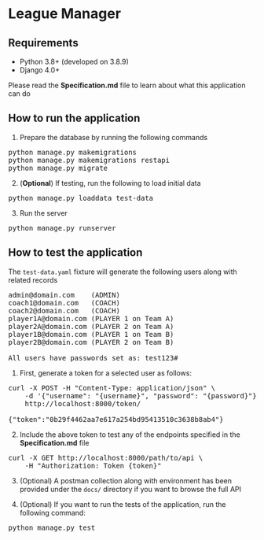 # League Manager

## Requirements

* Python 3.8+ (developed on 3.8.9)
* Django 4.0+

Please read the **Specification.md** file to learn about what this application can do

## How to run the application

1. Prepare the database by running the following commands

<pre>
python manage.py makemigrations
python manage.py makemigrations restapi
python manage.py migrate
</pre>

2. (**Optional**) If testing, run the following to load initial data

<pre>
python manage.py loaddata test-data
</pre>

3. Run the server

<pre>
python manage.py runserver
</pre>

## How to test the application
The `test-data.yaml` fixture will generate the following users along with related records

<pre>
admin@domain.com    (ADMIN)
coach1@domain.com   (COACH)
coach2@domain.com   (COACH)
player1A@domain.com (PLAYER 1 on Team A)
player2A@domain.com (PLAYER 2 on Team A)
player1B@domain.com (PLAYER 1 on Team B)
player2B@domain.com (PLAYER 2 on Team B)

All users have passwords set as: test123#
</pre>

1. First, generate a token for a selected user as follows:

<pre>
curl -X POST -H "Content-Type: application/json" \
    -d '{"username": "{username}", "password": "{password}"}' \
    http://localhost:8000/token/

{"token":"0b29f4462aa7e617a254bd95413510c3638b8ab4"}
</pre>

2. Include the above token to test any of the endpoints specified in the **Specification.md** file

<pre>
curl -X GET http://localhost:8000/path/to/api \
    -H "Authorization: Token {token}" 
</pre>

3. (Optional) A postman collection along with environment has been provided under the `docs/` directory 
if you want to browse the full API

4. (Optional) If you want to run the tests of the application, run the following command:

<pre>
python manage.py test
</pre>